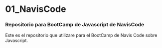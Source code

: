 # 01_NavisCode
### Repositorio para BootCamp de Javascript de NavisCode

Este es el repositorio que utilizare para el BootCamp de Navis Code sobre 
Javascript.